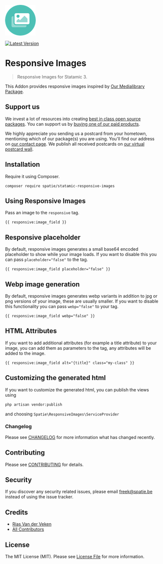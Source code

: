 ![Icon](icon.png)

[![Latest Version](https://img.shields.io/github/release/spatie/statamic-responsive-images.svg?style=flat-square)](https://github.com/spatie/statamic-responsive-images/releases)

# Responsive Images

> Responsive Images for Statamic 3.

This Addon provides responsive images inspired by [Our Medialibrary Package](https://github.com/spatie/laravel-medialibrary).

## Support us

We invest a lot of resources into creating [best in class open source packages](https://spatie.be/open-source). You can support us by [buying one of our paid products](https://spatie.be/open-source/support-us). 

We highly appreciate you sending us a postcard from your hometown, mentioning which of our package(s) you are using. You'll find our address on [our contact page](https://spatie.be/about-us). We publish all received postcards on [our virtual postcard wall](https://spatie.be/open-source/postcards).

## Installation

Require it using Composer.

```
composer require spatie/statamic-responsive-images
```

## Using Responsive Images

Pass an image to the `responsive` tag.

```twig
{{ responsive:image_field }}
```

## Responsive placeholder

By default, responsive images generates a small base64 encoded placeholder to show while your image loads. If you want to disable this you can pass `placeholder="false"` to the tag.

```twig
{{ responsive:image_field placeholder="false" }}
```

## Webp image generation

By default, responsive images generates webp variants in addition to jpg or png versions of your image, these are usually smaller. If you want to disable this functionality you can pass `webp="false"` to your tag.

```twig
{{ responsive:image_field webp="false" }}
```

## HTML Attributes

If you want to add additional attributes (for example a title attribute) to your image, you can add them as parameters to the tag, any attributes will be added to the image.

```twig
{{ responsive:image_field alt="{title}" class="my-class" }}
```

## Customizing the generated html

If you want to customize the generated html, you can publish the views using

```bash
php artisan vendor:publish
```

and choosing `Spatie\ResponsiveImages\ServiceProvider`

### Changelog

Please see [CHANGELOG](CHANGELOG.md) for more information what has changed recently.

## Contributing

Please see [CONTRIBUTING](CONTRIBUTING.md) for details.

## Security

If you discover any security related issues, please email [freek@spatie.be](mailto:freek@spatie.be) instead of using the issue tracker.

## Credits

- [Rias Van der Veken](https://github.com/riasvdv)
- [All Contributors](../../contributors)

## License

The MIT License (MIT). Please see [License File](LICENSE.md) for more information.


